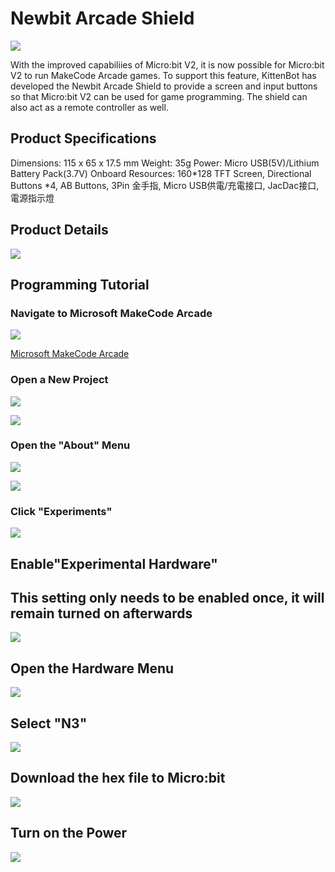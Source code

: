 # Newbit Arcade Shield

![](./images/newbit.png)

With the improved capabiliies of Micro:bit V2, it is now possible for Micro:bit V2 to run MakeCode Arcade games. To support this feature, KittenBot has developed the Newbit Arcade Shield to provide a screen and input buttons so that Micro:bit V2 can be used for game programming. The shield can also act as a remote controller as well.

## Product Specifications

Dimensions: 115 x 65 x 17.5 mm
Weight: 35g
Power: Micro USB(5V)/Lithium Battery Pack(3.7V)
Onboard Resources: 160*128 TFT Screen, Directional Buttons *4, AB Buttons, 3Pin 金手指, Micro USB供電/充電接口, JacDac接口, 電源指示燈

## Product Details

![](./images/detail.png)

## Programming Tutorial

### Navigate to Microsoft MakeCode Arcade

![](./images/arcade0.png)

[Microsoft MakeCode Arcade](https://arcade.makecode.com/)

### Open a New Project

![](./images/arcade1.png)

![](./images/arcade2.png)

### Open the "About" Menu

![](./images/arcade3.png)

![](./images/arcade4.png)

### Click "Experiments"

![](./images/arcade5.png)

## Enable"Experimental Hardware"
## This setting only needs to be enabled once, it will remain turned on afterwards

![](./images/arcade6.png)

## Open the Hardware Menu

![](./images/arcade7.png)

## Select "N3"

![](./images/arcade8.png)

## Download the hex file to Micro:bit

![](./images/arcade9.png)

## Turn on the Power

![](./images/power.png)
